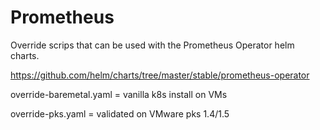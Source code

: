 # Prometheus

Override scrips that can be used with the Prometheus Operator helm charts.

https://github.com/helm/charts/tree/master/stable/prometheus-operator

override-baremetal.yaml = vanilla k8s install on VMs

override-pks.yaml = validated on VMware pks 1.4/1.5
